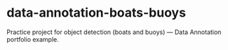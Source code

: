 # data-annotation-boats-buoys
Practice project for object detection (boats and buoys) — Data Annotation portfolio example.
